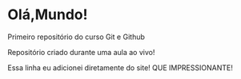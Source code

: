 # Olá,Mundo!
 Primeiro  repositório do curso Git e Github

Repositório criado durante uma aula ao vivo!  

Essa linha eu adicionei diretamente do site!  QUE IMPRESSIONANTE!
